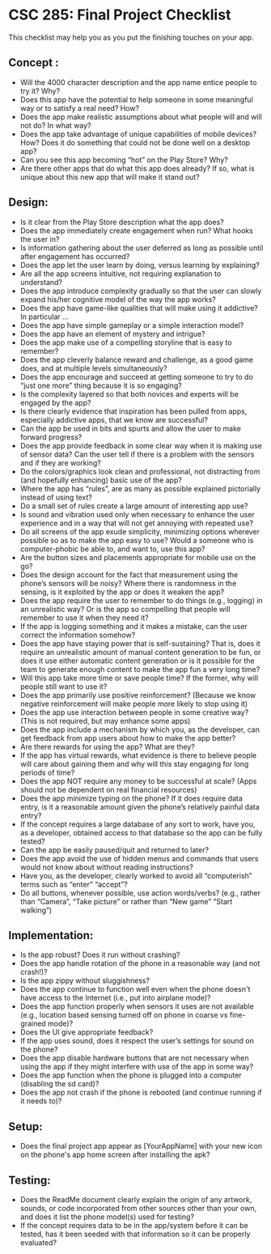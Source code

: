 # CSC 285: Final Project Checklist

This checklist may help you as you put the finishing touches on your app.

## Concept :
*	Will the 4000 character description and the app name entice people to try it? Why?  
*	Does this app have the potential to help someone in some meaningful way or to satisfy a real need? How?  
*	Does the app make realistic assumptions about what people will and will not do? In what way?  
*	Does the app take advantage of unique capabilities of mobile devices? How? Does it do something that could not be done well on a desktop app?  
*	Can you see this app becoming “hot” on the Play Store? Why?  
*	Are there other apps that do what this app does already? If so, what is unique about this new app that will make it stand out?   

## Design:
*	Is it clear from the Play Store description what the app does?  
*	Does the app immediately create engagement when run? What hooks the user in?  
*	Is information gathering about the user deferred as long as possible until after engagement has occurred?  
*	Does the app let the user learn by doing, versus learning by explaining?  
*	Are all the app screens intuitive, not requiring explanation to understand?  
*	Does the app introduce complexity gradually so that the user can slowly expand his/her cognitive model of the way the app works?  
*	Does the app have game-like qualities that will make using it addictive? In particular ...  
  *	Does the app have simple gameplay or a simple interaction model?  
  *	Does the app have an element of mystery and intrigue?  
  *	Does the app make use of a compelling storyline that is easy to remember?  
  *	Does the app cleverly balance reward and challenge, as a good game does, and at multiple levels simultaneously?  
  *	Does the app encourage and succeed at getting someone to try to do “just one more” thing because it is so engaging?    
  *	Is the complexity layered so that both novices and experts will be engaged by the app?  
  *	Is there clearly evidence that inspiration has been pulled from apps, especially addictive apps, that we know are successful?  
*	Can the app be used in bits and spurts and allow the user to make forward progress?    
*	Does the app provide feedback in some clear way when it is making use of sensor data? Can the user tell if there is a problem with the sensors and if they are working?
*	Do the colors/graphics look clean and professional, not distracting from (and hopefully enhancing) basic use of the app?
*	Where the app has “rules”, are as many as possible explained pictorially instead of using text?
*	Do a small set of rules create a large amount of interesting app use?
*	Is sound and vibration used only when necessary to enhance the user experience and in a way that will not get annoying with repeated use?
*	Do all screens of the app exude simplicity, minimizing options wherever possible so as to make the app easy to use? Would a someone who is computer-phobic be able to, and want to, use this app?
*	Are the button sizes and placements appropriate for mobile use on the go?
* Does the design account for the fact that measurement using the phone’s sensors will be noisy? Where there is randomness in the sensing, is it exploited by the app or does it weaken the app?
*	Does the app require the user to remember to do things (e.g., logging) in an unrealistic way? Or is the app so compelling that people will remember to use it when they need it?
*	If the app is logging something and it makes a mistake, can the user correct the information somehow?
*	Does the app have staying power that is self-sustaining? That is, does it require an unrealistic amount of manual content generation to be fun, or does it use either automatic content generation or is it possible for the team to generate enough content to make the app fun a very long time?
*	Will this app take more time or save people time? If the former, why will people still want to use it?
*	Does the app primarily use positive reinforcement? (Because we know negative reinforcement will make people more likely to stop using it)
*	Does the app use interaction between people in some creative way? (This is not required, but may enhance some apps)
*	Does the app include a mechanism by which you, as the developer, can get feedback from app users about how to make the app better?
*	Are there rewards for using the app? What are they?
*	If the app has virtual rewards, what evidence is there to believe people will care about gaining them and why will this stay engaging for long periods of time?
*	Does the app NOT require any money to be successful at scale? (Apps should not be dependent on real financial resources)
*	Does the app minimize typing on the phone? If it does require data entry, is it a reasonable amount given the phone’s relatively painful data entry?  
*	If the concept requires a large database of any sort to work, have you, as a developer, obtained access to that database so the app can be fully tested?
*	Can the app be easily paused/quit and returned to later?
*	Does the app avoid the use of hidden menus and commands that users would not know about without reading instructions?
*	Have you, as the developer, clearly worked to avoid all “computerish” terms such as “enter” “accept”?
*	Do all buttons, whenever possible, use action words/verbs? (e.g., rather than “Camera”, “Take picture” or rather than “New game” “Start walking”)

## Implementation:
*	Is the app robust? Does it run without crashing?    
*	Does the app handle rotation of the phone in a reasonable way (and not crash!)?
*	Is the app zippy without sluggishness?
*	Does the app continue to function well even when the phone doesn't have access to the Internet (i.e., put into airplane mode)?
*	Does the app function properly when sensors it uses are not available (e.g., location based sensing turned off on phone in coarse vs fine-grained mode)?
*	Does the UI give appropriate feedback?
*	If the app uses sound, does it respect the user’s settings for sound on the phone?
*	Does the app disable hardware buttons that are not necessary when using the app if they might interfere with use of the app in some way?
*	Does the app function when the phone is plugged into a computer (disabling the sd card)?
*	Does the app not crash if the phone is rebooted (and continue running if it needs to)?

## Setup:
*	Does the final project app appear as [YourAppName] with your new icon on the phone's app home screen after installing the apk?

## Testing:
*	Does the ReadMe document clearly explain the origin of any artwork, sounds, or code incorporated from other sources other than your own, and does it list the phone model(s) used for testing?
*	If the concept requires data to be in the app/system before it can be tested, has it been seeded with that information so it can be properly evaluated?
